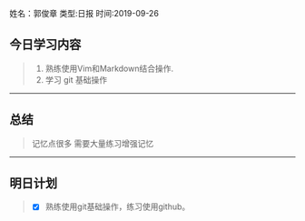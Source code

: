姓名：郭俊章
类型:日报
时间:2019-09-26

## 今日学习内容 ##
>1. 熟练使用Vim和Markdown结合操作.
>2. 学习 git 基础操作
* * *
## 总结 ##
> 记忆点很多 需要大量练习增强记忆 
* * *
## 明日计划 ##
> - [x] 熟练使用git基础操作，练习使用github。